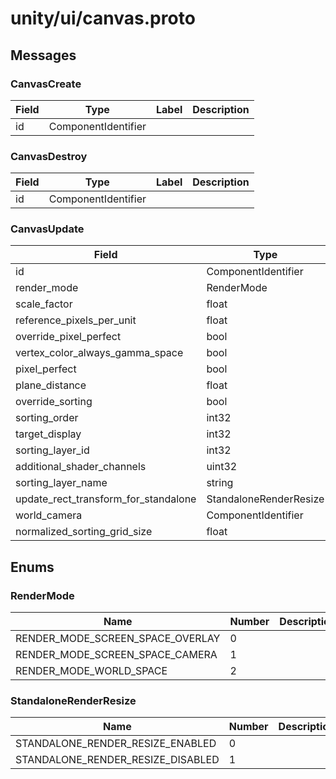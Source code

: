 
# unity/ui/canvas.proto



## Messages

### CanvasCreate



| Field | Type | Label | Description |
| ----- | ---- | ----- | ----------- |
| id | ComponentIdentifier |  |  |



### CanvasDestroy



| Field | Type | Label | Description |
| ----- | ---- | ----- | ----------- |
| id | ComponentIdentifier |  |  |



### CanvasUpdate



| Field | Type | Label | Description |
| ----- | ---- | ----- | ----------- |
| id | ComponentIdentifier |  |  |
| render_mode | RenderMode | optional |  |
| scale_factor | float | optional |  |
| reference_pixels_per_unit | float | optional |  |
| override_pixel_perfect | bool | optional |  |
| vertex_color_always_gamma_space | bool | optional |  |
| pixel_perfect | bool | optional |  |
| plane_distance | float | optional |  |
| override_sorting | bool | optional |  |
| sorting_order | int32 | optional |  |
| target_display | int32 | optional |  |
| sorting_layer_id | int32 | optional |  |
| additional_shader_channels | uint32 | optional |  |
| sorting_layer_name | string | optional |  |
| update_rect_transform_for_standalone | StandaloneRenderResize | optional |  |
| world_camera | ComponentIdentifier | optional |  |
| normalized_sorting_grid_size | float | optional |  |



 <!-- end of messages -->


## Enums

### RenderMode


| Name | Number | Description |
| ---- | ------ | ----------- |
| RENDER_MODE_SCREEN_SPACE_OVERLAY | 0 |  |
| RENDER_MODE_SCREEN_SPACE_CAMERA | 1 |  |
| RENDER_MODE_WORLD_SPACE | 2 |  |



### StandaloneRenderResize


| Name | Number | Description |
| ---- | ------ | ----------- |
| STANDALONE_RENDER_RESIZE_ENABLED | 0 |  |
| STANDALONE_RENDER_RESIZE_DISABLED | 1 |  |



 <!-- end of enums -->

 <!-- end of files -->
